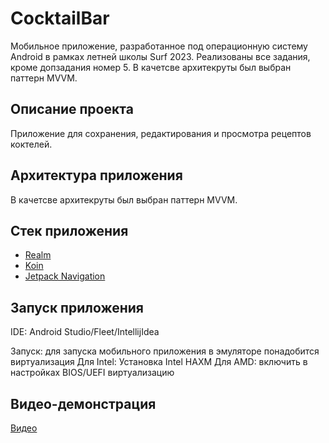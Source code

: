 # CocktailBar

Мобильное приложение, разработанное под операционную систему Android в рамках летней школы Surf 2023.
Реализованы все задания, кроме допзадания номер 5.
В качетсве архитекруты был выбран паттерн MVVM.

## Описание проекта

Приложение для сохранения, редактирования и просмотра рецептов коктелей.

## Архитектура приложения

В качетсве архитекруты был выбран паттерн MVVM.

## Стек приложения

- [Realm](https://realm.io)
- [Koin](https://insert-koin.io)
- [Jetpack Navigation](https://developer.android.com/guide/navigation)

## Запуск приложения

IDE: Android Studio/Fleet/IntellijIdea

Запуск: для запуска мобильного приложения в эмуляторе понадобится виртуализация
Для Intel: Установка Intel HAXM
Для AMD: включить в настройках BIOS/UEFI виртуализацию

## Видео-демонстрация

[Видео](https://youtu.be/0lTAhKiI7Ys)